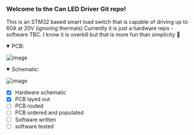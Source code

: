 ### Welcome to the Can LED Driver Git repo!

This is an STM32 based smart load switch that is capable of driving up to 60A at 20V (ignoring thermals)
Currently it is just a hardware repo - software TBC.  I know it is overkill but that is more fun than simplicity :seal:
<details open>
<summary>PCB: </summary>

![image](https://github.com/JackUlbrichBaker/CLD/assets/87808632/26b66328-8628-4bd1-88ca-3f23660cf4a7)

</details>

<details open>
<summary>Schematic: </summary>

![image](https://github.com/JackUlbrichBaker/CLD/assets/87808632/f7cd0572-6fa6-4ca3-a483-540fd129d50c)

</details>

- [x] Hardware schematic
- [x] PCB layed out 
- [ ] PCB routed
- [ ] PCB ordered and populated
- [ ] Software written
- [ ] software tested
